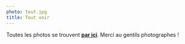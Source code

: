 ```yaml
---
photo: tout.jpg
title: Tout voir
---
```

Toutes les photos se trouvent **[par ici](https://goo.gl/photos/4d45oQRGkHBfLs3r8)**. Merci au gentils photographes !
